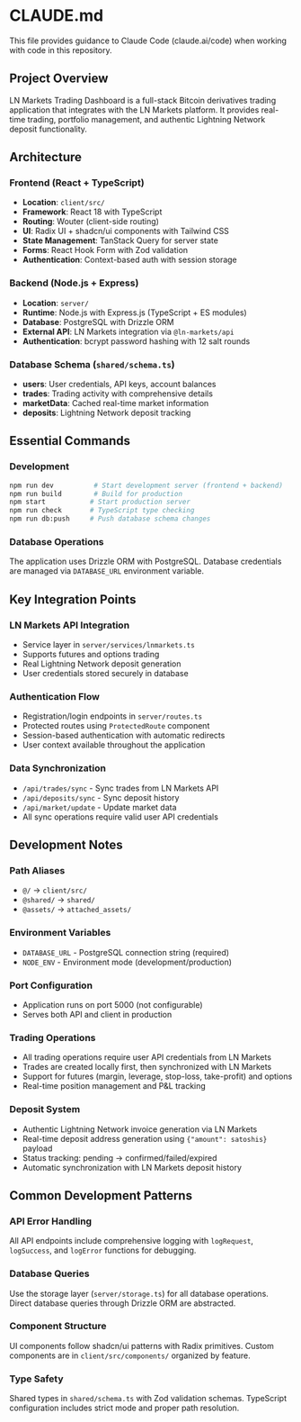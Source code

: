 # CLAUDE.md

This file provides guidance to Claude Code (claude.ai/code) when working with code in this repository.

## Project Overview

LN Markets Trading Dashboard is a full-stack Bitcoin derivatives trading application that integrates with the LN Markets platform. It provides real-time trading, portfolio management, and authentic Lightning Network deposit functionality.

## Architecture

### Frontend (React + TypeScript)
- **Location**: `client/src/`
- **Framework**: React 18 with TypeScript
- **Routing**: Wouter (client-side routing)
- **UI**: Radix UI + shadcn/ui components with Tailwind CSS
- **State Management**: TanStack Query for server state
- **Forms**: React Hook Form with Zod validation
- **Authentication**: Context-based auth with session storage

### Backend (Node.js + Express)
- **Location**: `server/`
- **Runtime**: Node.js with Express.js (TypeScript + ES modules)
- **Database**: PostgreSQL with Drizzle ORM
- **External API**: LN Markets integration via `@ln-markets/api`
- **Authentication**: bcrypt password hashing with 12 salt rounds

### Database Schema (`shared/schema.ts`)
- **users**: User credentials, API keys, account balances
- **trades**: Trading activity with comprehensive details
- **marketData**: Cached real-time market information
- **deposits**: Lightning Network deposit tracking

## Essential Commands

### Development
```bash
npm run dev          # Start development server (frontend + backend)
npm run build        # Build for production
npm start           # Start production server
npm run check       # TypeScript type checking
npm run db:push     # Push database schema changes
```

### Database Operations
The application uses Drizzle ORM with PostgreSQL. Database credentials are managed via `DATABASE_URL` environment variable.

## Key Integration Points

### LN Markets API Integration
- Service layer in `server/services/lnmarkets.ts`
- Supports futures and options trading
- Real Lightning Network deposit generation
- User credentials stored securely in database

### Authentication Flow
- Registration/login endpoints in `server/routes.ts`
- Protected routes using `ProtectedRoute` component
- Session-based authentication with automatic redirects
- User context available throughout the application

### Data Synchronization
- `/api/trades/sync` - Sync trades from LN Markets API
- `/api/deposits/sync` - Sync deposit history
- `/api/market/update` - Update market data
- All sync operations require valid user API credentials

## Development Notes

### Path Aliases
- `@/` → `client/src/`
- `@shared/` → `shared/`
- `@assets/` → `attached_assets/`

### Environment Variables
- `DATABASE_URL` - PostgreSQL connection string (required)
- `NODE_ENV` - Environment mode (development/production)

### Port Configuration
- Application runs on port 5000 (not configurable)
- Serves both API and client in production

### Trading Operations
- All trading operations require user API credentials from LN Markets
- Trades are created locally first, then synchronized with LN Markets
- Support for futures (margin, leverage, stop-loss, take-profit) and options
- Real-time position management and P&L tracking

### Deposit System
- Authentic Lightning Network invoice generation via LN Markets
- Real-time deposit address generation using `{"amount": satoshis}` payload
- Status tracking: pending → confirmed/failed/expired
- Automatic synchronization with LN Markets deposit history

## Common Development Patterns

### API Error Handling
All API endpoints include comprehensive logging with `logRequest`, `logSuccess`, and `logError` functions for debugging.

### Database Queries
Use the storage layer (`server/storage.ts`) for all database operations. Direct database queries through Drizzle ORM are abstracted.

### Component Structure
UI components follow shadcn/ui patterns with Radix primitives. Custom components are in `client/src/components/` organized by feature.

### Type Safety
Shared types in `shared/schema.ts` with Zod validation schemas. TypeScript configuration includes strict mode and proper path resolution.